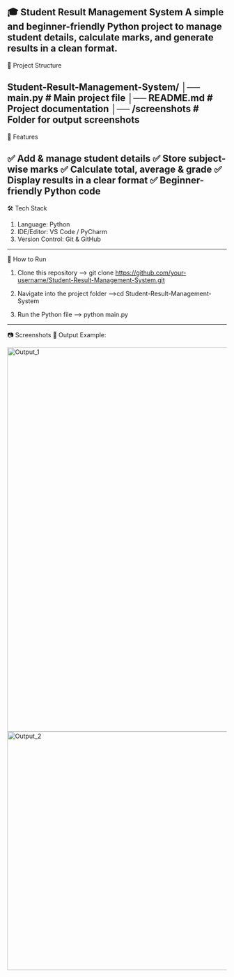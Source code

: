🎓 Student Result Management System
A simple and beginner-friendly Python project to manage student details, calculate marks, and generate results in a clean format.
---
📂 Project Structure

Student-Result-Management-System/
│── main.py                # Main project file
│── README.md              # Project documentation
│── /screenshots           # Folder for output screenshots
---

📌 Features

✅ Add & manage student details
✅ Store subject-wise marks
✅ Calculate total, average & grade
✅ Display results in a clear format
✅ Beginner-friendly Python code
---
🛠️ Tech Stack

1. Language: Python
2. IDE/Editor: VS Code / PyCharm
3. Version Control: Git & GitHub
---
🚀 How to Run

1. Clone this repository
-->  git clone https://github.com/your-username/Student-Result-Management-System.git
  
2. Navigate into the project folder
-->cd Student-Result-Management-System

3. Run the Python file
--> python main.py
---

📷 Screenshots
🔹 Output Example:

<img width="1607" height="882" alt="Output_1" src="https://github.com/user-attachments/assets/7351fe1b-1deb-4814-a4b4-a944d92b26d1" />
<img width="1589" height="548" alt="Output_2" src="https://github.com/user-attachments/assets/20ea5c1d-59f7-47d9-8a13-289c0d22bb48" />

